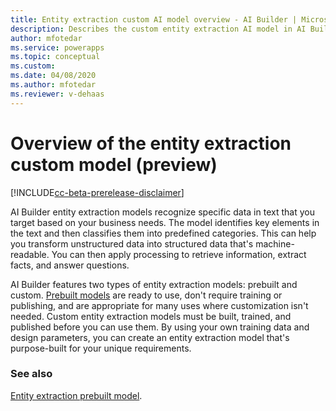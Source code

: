 ```yaml
---
title: Entity extraction custom AI model overview - AI Builder | Microsoft Docs
description: Describes the custom entity extraction AI model in AI Builder.
author: mfotedar
ms.service: powerapps
ms.topic: conceptual
ms.custom: 
ms.date: 04/08/2020
ms.author: mfotedar
ms.reviewer: v-dehaas
---
```


# Overview of the entity extraction custom model (preview)

[!INCLUDE[cc-beta-prerelease-disclaimer](./includes/cc-beta-prerelease-disclaimer.md)]

AI Builder entity extraction models recognize specific data in text that you target based on your business needs. The model identifies key elements in the text and then classifies them into predefined categories. This can help you transform unstructured data into structured data that's machine-readable. You can then apply processing to retrieve information, extract facts, and answer questions.

AI Builder features two types of entity extraction models: prebuilt and custom. [Prebuilt models](prebuilt-overview.md) are ready to use, don't require training or publishing, and are appropriate for many uses where customization isn't needed. Custom entity extraction models must be built, trained, and published before you can use them. By using your own training data and design parameters, you can<!--To fix misplaced modifier.--> create an entity extraction model that's purpose-built for your unique requirements.

### See also

[Entity extraction prebuilt model](prebuilt-entity-extraction.md).  
